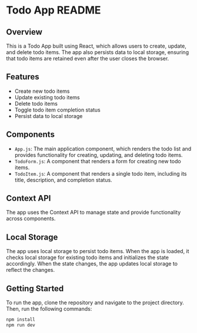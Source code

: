 # Todo App README

## Overview

This is a Todo App built using React, which allows users to create, update, and delete todo items. The app also persists data to local storage, ensuring that todo items are retained even after the user closes the browser.

## Features

- Create new todo items
- Update existing todo items
- Delete todo items
- Toggle todo item completion status
- Persist data to local storage

## Components

- `App.js`: The main application component, which renders the todo list and provides functionality for creating, updating, and deleting todo items.
- `TodoForm.js`: A component that renders a form for creating new todo items.
- `TodoItem.js`: A component that renders a single todo item, including its title, description, and completion status.

## Context API

The app uses the Context API to manage state and provide functionality across components.

## Local Storage

The app uses local storage to persist todo items. When the app is loaded, it checks local storage for existing todo items and initializes the state accordingly. When the state changes, the app updates local storage to reflect the changes.

## Getting Started

To run the app, clone the repository and navigate to the project directory. Then, run the following commands:

```bash
npm install
npm run dev
```
